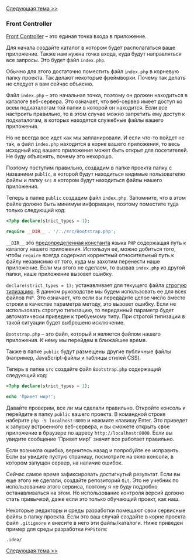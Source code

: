[Следующая тема >>](02-composer.md)

### Front Controller

[Front Controller](http://ru.wikipedia.org/wiki/Единая_точка_входа_(шаблон_проектирования)) – это единая точка входа в приложение.

Для начала создайте каталог в котором будет располагаться ваше приложение. Также нам нужна точка входа, куда будут направляться все запросы. Это будет файл `index.php`.

Обычно для этого достаточно поместить файл `index.php` в корневую папку проекта. Так делают некоторые фреймворки. Почему так делать не следует я вам сейчас объясню.

Файл `index.php` – это начальная точка, поэтому он должен находиться в каталоге веб-сервера. Это означает, что веб-сервер имеет доступ ко всем подкаталогам той папки в которой он находится. Если все настроить правильно, то в этом случае можно запретить ему доступ к подкаталогам, в которых находятся служебные файлы вашего приложения.

Но не всегда все идет как мы запланировали. И если что-то пойдет не так, а файл `index.php` находится в корне вашего приложения, то весь исходный код вашего приложения может быть открыт для посетителей. Не буду объяснять, почему это нехорошо.

Поэтому поступим правильно, создадим в папке проекта папку с названием `public`, в которой будут находиться видимые пользователю файлы и папку `src` в котором будут находиться файлы нашего приложения.

Теперь в папке `public` создадим файл `index.php`. Запомните, что в этом файле должно быть минимум информации, поэтому поместите туда только следующий код:

```php
<?php declare(strict_types = 1); 

require __DIR__ . '/../src/Bootstrap.php';
```

`__DIR__` это [предопределенная константа](http://php.net/manual/ru/language.constants.predefined.php) языка `PHP` содержащая путь к каталогу нашего приложения. Используя ее, можно добиться того, чтобы `require` всегда содержал корректный относительный путь к файлу независимо от того, куда мы захотим перенести наше приложение. Если мы этого не сделаем, то вызвав `index.php` из другой папки, наше приложение вызовет ошибку.

`declare(strict_types = 1);` устанавливает для текущего файла [строгую типизацию](http://php.net/manual/ru/functions.arguments.php#functions.arguments.type-declaration.strict). В данном руководстве мы будем использовать ее для всех файлов `PHP`. Это означает, что если вы передадите целое число вместо строки в качестве параметра методу, это вызовет ошибку. Если не использовать строгую типизацию, то переданный параметр будет автоматически приведен к требуемому типу. При строгой типизации в такой ситуации будет выброшено исключение.

`Bootstrap.php` – это файл, который и является файлом нашего приложения. К нему мы перейдем в ближайшее время.

Также в папке `public` будут размещены другие публичные файлы (например, JavaScript-файлы и таблицы стилей CSS).

Теперь в папке `src` создайте файл `Bootstrap.php` содержащий следующий код:

```php
<?php declare(strict_types = 1);

echo 'Привет мир!';
```

Давайте проверим, все ли мы  сделали правильно. Откройте консоль и перейдите в папку `public` вашего проекта. В командной строке наберите `php -S localhost:8000` и нажмите клавишу Enter. Это приведет к запуску встроенного веб-сервера, и вы сможете открыть свое приложение в браузере по адресу `http://localhost:8000`. Если вы увидите сообщение 'Привет мир!' значит все работает правильно.

Если возникла ошибка, вернитесь назад и попробуйте ее исправить. Если вы увидите пустую страницу, посмотрите на окно консоли, в котором запущен сервер, на наличие ошибок.

Сейчас самое время зафиксировать достигнутый результат. Если вы еще этого не сделали, создайте репозиторий `Git`. Это не учебник по использованию этого сервиса, поэтому я не буду подробно останавливаться на этом. Но использование контроля версий должно стать привычкой, даже если это только обучающий проект, как наш.

Некоторые редакторы и среды разработки помещают свои сервисные файлы в папку проекта. Если это ваш случай создайте в корне проекта файл `.gitignore` и внесите в него эти файлы/каталоги. Ниже приведен пример для среды разработки `PHPStorm`:

```
.idea/
```

[Следующая тема >>](02-composer.md)
